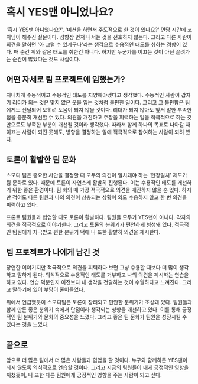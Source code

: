 # 혹시 YES맨 아니었나요?

'혹시 YES맨 아니었나요?', '미션을 하면서 주도적으로 한 것이 있나요?' 면담 시간에 코치님이 해주신 질문이다. 성향상 먼저 나서는 것을 선호하지 않는다. 그리고 다른 사람이 의견을 말하면 '아 그럴 수 있게구나'라는 생각으로 수용적인 태도를 취하는 경향이 있다. 매 순간 위와 같은 태도를 취한건 아니다. 하지만 누군가를 이끄는 것이 아닌 끌려가는 순간이 많았다는 것도 사실이다.

## 어떤 자세로 팀 프로젝트에 임했는가?
지니치게 수동적이고 수용적인 태도를 지양해야겠다고 생각했다. 수동적인 사람이 갑자기 리더가 되는 것은 맞지 않은 옷을 입는 것처럼 불편한 일이다. 그리고 그 불편함은 팀에게도 전달되어 오히려 도움이 되지 않을 것이다. 리더가 되지 않아도 앞서 말한 부족한 점을 충분히 개선할 수 있다. 의견을 개진하고 주장을 피력하는 일을 적극적으로 하는 것만으로도 부족한 부분이 개선될 것이라 생각했다. 따라서 함께 하나의 목표로 나아갈 때 이끄는 사람이 되진 못해도, 방향을 결정하는 일에 적극적으로 참여하는 사람이 되려 했다.

## 토론이 활발한 팀 문화
스모디 팀은 중요한 사안을 결정할 때 모두의 의견이 일치돼야 하는 '만장일치' 제도가 팀 문화로 있다. 때문에 토론이 자연스레 활발히 진행된다. 이는 수용적인 태도를 개선하기 위한 좋은 환경이다. 팀 회의 때 가장 적극적으로 의견을 개진하지 않을 순 있다. 하지만 적어도 다른 팀원과 나의 의견이 상충되는 상황이 와도 수용하지 않고 한 번 의견을 피력하고 있다.

프론트 팀원들과 협업할 때도 토론이 활발하다. 팀원들 모두가 YES맨이 아니다. 각자의 의견을 적극적으로 이야기한다. 그리고 토론의 분위기가 편안하게 형성돼 있다. 적극적인 팀원에게 자극받고 편한 분위기 덕에 나 또한 활발히 의견을 제시한다. 

## 팀 프로젝트가 나에게 남긴 것
당연한 이야기지만 적극적으로 의견을 피력하다 보면 그냥 수용할 때보다 더 많이 생각하고 말하게 된다. 의식적으로 수용적인 태도를 거부하고 나의 의견을 제시하는 연습을 하고 있다. 연습 덕분인지 이전보다 내 생각을 전달하는 것이 수월하다고 느껴진다. 그리고 말하기에 있어 부담이 줄어들었다.

위에서 언급했듯이 스모디팀은 토론이 장려되고 편안한 분위기가 조성돼 있다. 팀원들과 함께 만든 좋은 분위기 속에서 단점이라 생각되는 성향을 개선하고 있다. 이를 통해 긍정적인 팀 분위기와 문화의 중요성을 느꼈다. 그리고 좋은 팀 문화가 팀원을 성장시킬 수 있다는 것을 느꼈다.

## 끝으로
앞으로 더 많은 팀에서 더 많은 사람들과 협업을 할 것이다. 누구와 함께하든 YES맨이 되지 않도록 의식적으로 연습할 것이다. 그리고 지금의 팀원들이 내게 긍정적인 영향을 끼쳤듯이, 나 또한 다른 팀원에게 긍정적인 영향을 주는 사람이 되고 싶다.
